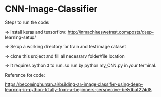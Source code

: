 # CNN-Image-Classifier

Steps to run the code:

=> Install keras and tensorflow: http://inmachineswetrust.com/posts/deep-learning-setup/

=> Setup a working directory for train and test image dataset

=> clone this project and fill all necessary folder/file location

=> It requires python 3 to run. so run by python my_CNN.py in your terminal.


Reference for code:

https://becominghuman.ai/building-an-image-classifier-using-deep-learning-in-python-totally-from-a-beginners-perspective-be8dbaf22dd8

